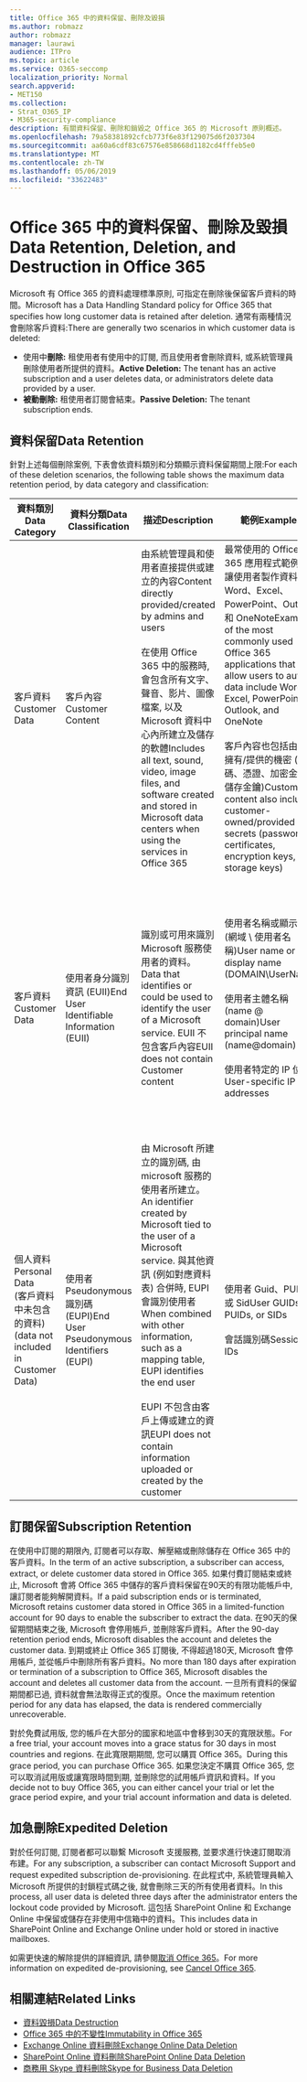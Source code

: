 ```yaml
---
title: Office 365 中的資料保留、刪除及毀損
ms.author: robmazz
author: robmazz
manager: laurawi
audience: ITPro
ms.topic: article
ms.service: O365-seccomp
localization_priority: Normal
search.appverid:
- MET150
ms.collection:
- Strat_O365_IP
- M365-security-compliance
description: 有關資料保留、刪除和銷毀之 Office 365 的 Microsoft 原則概述。
ms.openlocfilehash: 79a58381892cfcb773f6e83f129075d6f2037304
ms.sourcegitcommit: aa60a6cdf83c67576e858668d1182cd4fffeb5e0
ms.translationtype: MT
ms.contentlocale: zh-TW
ms.lasthandoff: 05/06/2019
ms.locfileid: "33622483"
---
```

# <a name="data-retention-deletion-and-destruction-in-office-365"></a><span data-ttu-id="3bd9b-103">Office 365 中的資料保留、刪除及毀損</span><span class="sxs-lookup"><span data-stu-id="3bd9b-103">Data Retention, Deletion, and Destruction in Office 365</span></span>

<span data-ttu-id="3bd9b-104">Microsoft 有 Office 365 的資料處理標準原則, 可指定在刪除後保留客戶資料的時間。</span><span class="sxs-lookup"><span data-stu-id="3bd9b-104">Microsoft has a Data Handling Standard policy for Office 365 that specifies how long customer data is retained after deletion.</span></span> <span data-ttu-id="3bd9b-105">通常有兩種情況會刪除客戶資料:</span><span class="sxs-lookup"><span data-stu-id="3bd9b-105">There are generally two scenarios in which customer data is deleted:</span></span>

- <span data-ttu-id="3bd9b-106">使用中**刪除:** 租使用者有使用中的訂閱, 而且使用者會刪除資料, 或系統管理員刪除使用者所提供的資料。</span><span class="sxs-lookup"><span data-stu-id="3bd9b-106">**Active Deletion:** The tenant has an active subscription and a user deletes data, or administrators delete data provided by a user.</span></span>
- <span data-ttu-id="3bd9b-107">**被動刪除:** 租使用者訂閱會結束。</span><span class="sxs-lookup"><span data-stu-id="3bd9b-107">**Passive Deletion:** The tenant subscription ends.</span></span>

## <a name="data-retention"></a><span data-ttu-id="3bd9b-108">資料保留</span><span class="sxs-lookup"><span data-stu-id="3bd9b-108">Data Retention</span></span>

<span data-ttu-id="3bd9b-109">針對上述每個刪除案例, 下表會依資料類別和分類顯示資料保留期間上限:</span><span class="sxs-lookup"><span data-stu-id="3bd9b-109">For each of these deletion scenarios, the following table shows the maximum data retention period, by data category and classification:</span></span>

| <span data-ttu-id="3bd9b-110">資料類別</span><span class="sxs-lookup"><span data-stu-id="3bd9b-110">Data Category</span></span> | <span data-ttu-id="3bd9b-111">資料分類</span><span class="sxs-lookup"><span data-stu-id="3bd9b-111">Data Classification</span></span> | <span data-ttu-id="3bd9b-112">描述</span><span class="sxs-lookup"><span data-stu-id="3bd9b-112">Description</span></span> | <span data-ttu-id="3bd9b-113">範例</span><span class="sxs-lookup"><span data-stu-id="3bd9b-113">Examples</span></span> | <span data-ttu-id="3bd9b-114">保留期間</span><span class="sxs-lookup"><span data-stu-id="3bd9b-114">Retention Period</span></span> |
|-----------------|-----------------|-----------------|----------------------------------|-------------------------------|
| <span data-ttu-id="3bd9b-115">客戶資料</span><span class="sxs-lookup"><span data-stu-id="3bd9b-115">Customer Data</span></span> | <span data-ttu-id="3bd9b-116">客戶內容</span><span class="sxs-lookup"><span data-stu-id="3bd9b-116">Customer Content</span></span>| <span data-ttu-id="3bd9b-117">由系統管理員和使用者直接提供或建立的內容</span><span class="sxs-lookup"><span data-stu-id="3bd9b-117">Content directly provided/created by admins and users</span></span> <br><br> <span data-ttu-id="3bd9b-118">在使用 Office 365 中的服務時, 會包含所有文字、聲音、影片、圖像檔案, 以及 Microsoft 資料中心內所建立及儲存的軟體</span><span class="sxs-lookup"><span data-stu-id="3bd9b-118">Includes all text, sound, video, image files, and software created and stored in Microsoft data centers when using the services in Office 365</span></span> | <span data-ttu-id="3bd9b-119">最常使用的 Office 365 應用程式範例, 可讓使用者製作資料包含 Word、Excel、PowerPoint、Outlook 和 OneNote</span><span class="sxs-lookup"><span data-stu-id="3bd9b-119">Examples of the most commonly used Office 365 applications that allow users to author data include Word, Excel, PowerPoint, Outlook, and OneNote</span></span> <br><br> <span data-ttu-id="3bd9b-120">客戶內容也包括由客戶擁有/提供的機密 (密碼、憑證、加密金鑰、儲存金鑰)</span><span class="sxs-lookup"><span data-stu-id="3bd9b-120">Customer content also includes customer-owned/provided secrets (passwords, certificates, encryption keys, storage keys)</span></span> | <span data-ttu-id="3bd9b-121">**主動刪除案例:** 最多30天</span><span class="sxs-lookup"><span data-stu-id="3bd9b-121">**Active Deletion Scenario:** at most 30 days</span></span> <br><br> <span data-ttu-id="3bd9b-122">**被動刪除案例:** 最多180天</span><span class="sxs-lookup"><span data-stu-id="3bd9b-122">**Passive Deletion Scenario:** at most 180 days</span></span> |
| <span data-ttu-id="3bd9b-123">客戶資料</span><span class="sxs-lookup"><span data-stu-id="3bd9b-123">Customer Data</span></span> | <span data-ttu-id="3bd9b-124">使用者身分識別資訊 (EUII)</span><span class="sxs-lookup"><span data-stu-id="3bd9b-124">End User Identifiable Information (EUII)</span></span> | <span data-ttu-id="3bd9b-125">識別或可用來識別 Microsoft 服務使用者的資料。</span><span class="sxs-lookup"><span data-stu-id="3bd9b-125">Data that identifies or could be used to identify the user of a Microsoft service.</span></span> <span data-ttu-id="3bd9b-126">EUII 不包含客戶內容</span><span class="sxs-lookup"><span data-stu-id="3bd9b-126">EUII does not contain Customer content</span></span> | <span data-ttu-id="3bd9b-127">使用者名稱或顯示名稱 (網域 \ 使用者名稱)</span><span class="sxs-lookup"><span data-stu-id="3bd9b-127">User name or display name (DOMAIN\UserName)</span></span> <br><br> <span data-ttu-id="3bd9b-128">使用者主體名稱 (name @ domain)</span><span class="sxs-lookup"><span data-stu-id="3bd9b-128">User principal name (name@domain)</span></span> <br><br>  <span data-ttu-id="3bd9b-129">使用者特定的 IP 位址</span><span class="sxs-lookup"><span data-stu-id="3bd9b-129">User-specific IP addresses</span></span> | <span data-ttu-id="3bd9b-130">**主動刪除案例:** 最多180天 (只有租使用者系統管理員的動作)</span><span class="sxs-lookup"><span data-stu-id="3bd9b-130">**Active Deletion Scenario:** at most 180 days (only a tenant administrator action)</span></span> <br><br> <span data-ttu-id="3bd9b-131">**被動刪除案例:** 最多180天</span><span class="sxs-lookup"><span data-stu-id="3bd9b-131">**Passive Deletion Scenario:** at most 180 days</span></span> |
| <span data-ttu-id="3bd9b-132">個人資料</span><span class="sxs-lookup"><span data-stu-id="3bd9b-132">Personal Data</span></span> <br> <span data-ttu-id="3bd9b-133">(客戶資料中未包含的資料)</span><span class="sxs-lookup"><span data-stu-id="3bd9b-133">(data not included in Customer Data)</span></span> | <span data-ttu-id="3bd9b-134">使用者 Pseudonymous 識別碼 (EUPI)</span><span class="sxs-lookup"><span data-stu-id="3bd9b-134">End User Pseudonymous Identifiers (EUPI)</span></span> | <span data-ttu-id="3bd9b-135">由 Microsoft 所建立的識別碼, 由 microsoft 服務的使用者所建立。</span><span class="sxs-lookup"><span data-stu-id="3bd9b-135">An identifier created by Microsoft tied to the user of a Microsoft service.</span></span> <span data-ttu-id="3bd9b-136">與其他資訊 (例如對應資料表) 合併時, EUPI 會識別使用者</span><span class="sxs-lookup"><span data-stu-id="3bd9b-136">When combined with other information, such as a mapping table, EUPI identifies the end user</span></span> <br><br> <span data-ttu-id="3bd9b-137">EUPI 不包含由客戶上傳或建立的資訊</span><span class="sxs-lookup"><span data-stu-id="3bd9b-137">EUPI does not contain information uploaded or created by the customer</span></span> | <span data-ttu-id="3bd9b-138">使用者 Guid、PUIDs 或 Sid</span><span class="sxs-lookup"><span data-stu-id="3bd9b-138">User GUIDs, PUIDs, or SIDs</span></span> <br><br> <span data-ttu-id="3bd9b-139">會話識別碼</span><span class="sxs-lookup"><span data-stu-id="3bd9b-139">Session IDs</span></span> | <span data-ttu-id="3bd9b-140">**主動刪除案例:** 最多30天</span><span class="sxs-lookup"><span data-stu-id="3bd9b-140">**Active Deletion Scenario:** at most 30 days</span></span> <br><br> <span data-ttu-id="3bd9b-141">**被動刪除案例:** 最多180天</span><span class="sxs-lookup"><span data-stu-id="3bd9b-141">**Passive Deletion Scenario:** at most 180 days</span></span> |

## <a name="subscription-retention"></a><span data-ttu-id="3bd9b-142">訂閱保留</span><span class="sxs-lookup"><span data-stu-id="3bd9b-142">Subscription Retention</span></span>

<span data-ttu-id="3bd9b-143">在使用中訂閱的期限內, 訂閱者可以存取、解壓縮或刪除儲存在 Office 365 中的客戶資料。</span><span class="sxs-lookup"><span data-stu-id="3bd9b-143">In the term of an active subscription, a subscriber can access, extract, or delete customer data stored in Office 365.</span></span> <span data-ttu-id="3bd9b-144">如果付費訂閱結束或終止, Microsoft 會將 Office 365 中儲存的客戶資料保留在90天的有限功能帳戶中, 讓訂閱者能夠解開資料。</span><span class="sxs-lookup"><span data-stu-id="3bd9b-144">If a paid subscription ends or is terminated, Microsoft retains customer data stored in Office 365 in a limited-function account for 90 days to enable the subscriber to extract the data.</span></span> <span data-ttu-id="3bd9b-145">在90天的保留期間結束之後, Microsoft 會停用帳戶, 並刪除客戶資料。</span><span class="sxs-lookup"><span data-stu-id="3bd9b-145">After the 90-day retention period ends, Microsoft disables the account and deletes the customer data.</span></span> <span data-ttu-id="3bd9b-146">到期或終止 Office 365 訂閱後, 不得超過180天, Microsoft 會停用帳戶, 並從帳戶中刪除所有客戶資料。</span><span class="sxs-lookup"><span data-stu-id="3bd9b-146">No more than 180 days after expiration or termination of a subscription to Office 365, Microsoft disables the account and deletes all customer data from the account.</span></span> <span data-ttu-id="3bd9b-147">一旦所有資料的保留期間都已過, 資料就會無法取得正式的復原。</span><span class="sxs-lookup"><span data-stu-id="3bd9b-147">Once the maximum retention period for any data has elapsed, the data is rendered commercially unrecoverable.</span></span>

<span data-ttu-id="3bd9b-148">對於免費試用版, 您的帳戶在大部分的國家和地區中會移到30天的寬限狀態。</span><span class="sxs-lookup"><span data-stu-id="3bd9b-148">For a free trial, your account moves into a grace status for 30 days in most countries and regions.</span></span> <span data-ttu-id="3bd9b-149">在此寬限期期間, 您可以購買 Office 365。</span><span class="sxs-lookup"><span data-stu-id="3bd9b-149">During this grace period, you can purchase Office 365.</span></span> <span data-ttu-id="3bd9b-150">如果您決定不購買 Office 365, 您可以取消試用版或讓寬限時間到期, 並刪除您的試用帳戶資訊和資料。</span><span class="sxs-lookup"><span data-stu-id="3bd9b-150">If you decide not to buy Office 365, you can either cancel your trial or let the grace period expire, and your trial account information and data is deleted.</span></span>

## <a name="expedited-deletion"></a><span data-ttu-id="3bd9b-151">加急刪除</span><span class="sxs-lookup"><span data-stu-id="3bd9b-151">Expedited Deletion</span></span>

<span data-ttu-id="3bd9b-152">對於任何訂閱, 訂閱者都可以聯繫 Microsoft 支援服務, 並要求進行快速訂閱取消布建。</span><span class="sxs-lookup"><span data-stu-id="3bd9b-152">For any subscription, a subscriber can contact Microsoft Support and request expedited subscription de-provisioning.</span></span> <span data-ttu-id="3bd9b-153">在此程式中, 系統管理員輸入 Microsoft 所提供的封鎖程式碼之後, 就會刪除三天的所有使用者資料。</span><span class="sxs-lookup"><span data-stu-id="3bd9b-153">In this process, all user data is deleted three days after the administrator enters the lockout code provided by Microsoft.</span></span> <span data-ttu-id="3bd9b-154">這包括 SharePoint Online 和 Exchange Online 中保留或儲存在非使用中信箱中的資料。</span><span class="sxs-lookup"><span data-stu-id="3bd9b-154">This includes data in SharePoint Online and Exchange Online under hold or stored in inactive mailboxes.</span></span>

<span data-ttu-id="3bd9b-155">如需更快速的解除提供的詳細資訊, 請參閱[取消 Office 365](https://support.office.com/article/Cancel-Office-365-for-business-b1bc0bef-4608-4601-813a-cdd9f746709a)。</span><span class="sxs-lookup"><span data-stu-id="3bd9b-155">For more information on expedited de-provisioning, see [Cancel Office 365](https://support.office.com/article/Cancel-Office-365-for-business-b1bc0bef-4608-4601-813a-cdd9f746709a).</span></span>

## <a name="related-links"></a><span data-ttu-id="3bd9b-156">相關連結</span><span class="sxs-lookup"><span data-stu-id="3bd9b-156">Related Links</span></span>
- [<span data-ttu-id="3bd9b-157">資料毀損</span><span class="sxs-lookup"><span data-stu-id="3bd9b-157">Data Destruction</span></span>](office-365-data-destruction.md)
- [<span data-ttu-id="3bd9b-158">Office 365 中的不變性</span><span class="sxs-lookup"><span data-stu-id="3bd9b-158">Immutability in Office 365</span></span>](office-365-data-immutability.md)
- [<span data-ttu-id="3bd9b-159">Exchange Online 資料刪除</span><span class="sxs-lookup"><span data-stu-id="3bd9b-159">Exchange Online Data Deletion</span></span>](office-365-exchange-online-data-deletion.md)
- [<span data-ttu-id="3bd9b-160">SharePoint Online 資料刪除</span><span class="sxs-lookup"><span data-stu-id="3bd9b-160">SharePoint Online Data Deletion</span></span>](office-365-sharepoint-online-data-deletion.md)
- [<span data-ttu-id="3bd9b-161">商務用 Skype 資料刪除</span><span class="sxs-lookup"><span data-stu-id="3bd9b-161">Skype for Business Data Deletion</span></span>](office-365-skype-data-deletion.md)